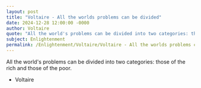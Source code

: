 ```yaml
---
layout: post
title: "Voltaire - All the worlds problems can be divided"
date: 2024-12-28 12:00:00 -0000
author: Voltaire
quote: "All the world's problems can be divided into two categories: those of the rich and those of the poor."
subject: Enlightenment
permalink: /Enlightenment/Voltaire/Voltaire - All the worlds problems can be divided
---
```


All the world's problems can be divided into two categories: those of the rich and those of the poor.

- Voltaire

